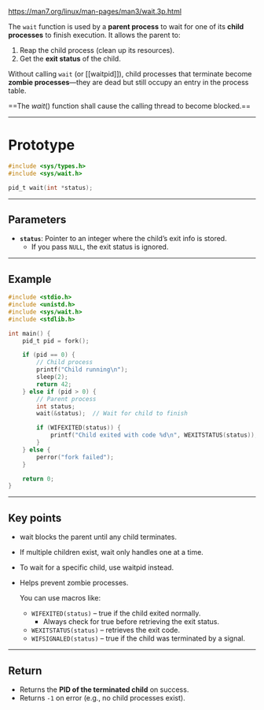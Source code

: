 https://man7.org/linux/man-pages/man3/wait.3p.html

The `wait` function is used by a **parent process** to wait for one of its **child processes** to finish execution. It allows the parent to:

1. Reap the child process (clean up its resources).
2. Get the **exit status** of the child.

Without calling `wait` (or [[waitpid]]), child processes that terminate become **zombie processes**—they are dead but still occupy an entry in the process table.
   
==The _wait_() function shall cause the calling thread to become blocked.==

___
# Prototype

```c
#include <sys/types.h>
#include <sys/wait.h>

pid_t wait(int *status);
```

___
## Parameters

- **`status`**: Pointer to an integer where the child’s exit info is stored.
	- If you pass `NULL`, the exit status is ignored.

____
## Example

```c
#include <stdio.h>
#include <unistd.h>
#include <sys/wait.h>
#include <stdlib.h>

int main() {
    pid_t pid = fork();

    if (pid == 0) {
        // Child process
        printf("Child running\n");
        sleep(2);
        return 42;
    } else if (pid > 0) {
        // Parent process
        int status;
        wait(&status);  // Wait for child to finish

        if (WIFEXITED(status)) {
            printf("Child exited with code %d\n", WEXITSTATUS(status));
        }
    } else {
        perror("fork failed");
    }

    return 0;
}
```

___
## Key points

- wait blocks the parent until any child terminates.
- If multiple children exist, wait only handles one at a time.
- To wait for a specific child, use waitpid instead.
- Helps prevent zombie processes.
  
  You can use macros like:
	- `WIFEXITED(status)` – true if the child exited normally.
		- Always check for true before retrieving the exit status.
	- `WEXITSTATUS(status)` – retrieves the exit code.
	- `WIFSIGNALED(status)` – true if the child was terminated by a signal.

___
## Return

- Returns the **PID of the terminated child** on success.
- Returns `-1` on error (e.g., no child processes exist).